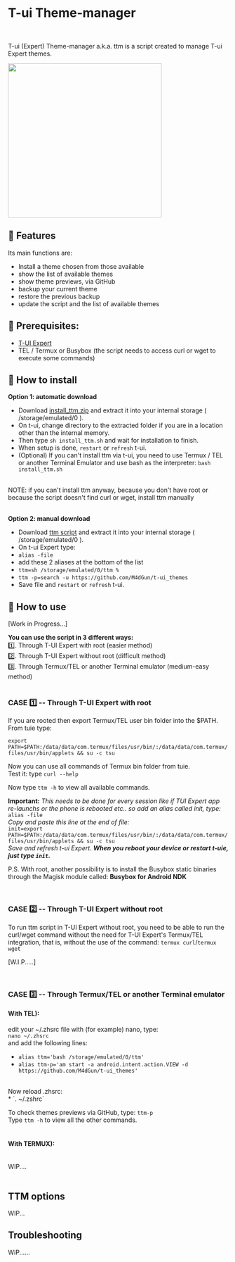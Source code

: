 # T-ui Theme-manager
<br>

T-ui (Expert) Theme-manager a.k.a. ttm is a script created to manage T-ui Expert themes.


<img src="https://github.com/M4dGun/t-ui_themes/blob/main/theme-manager/ttm_example.jpg" data-canonical-src="https://github.com/M4dGun/t-ui_themes/blob/main/theme-manager/ttm_example.jpg" width="350" />
<br>


## 📌 Features

Its main functions are:

* Install a theme chosen from those available
* show the list of available themes
* show theme previews, via GitHub
* backup your current theme
* restore the previous backup
* update the script and the list of available themes

## 📌 Prerequisites:
* [T-UI Expert](https://github.com/v1nc/T-UI-Expert/releases/download/v0.4.4e/de.reckendrees.systems.tui.expert_fdroid_v.0.4.4e.apk)
* TEL / Termux or Busybox (the script needs to access curl or wget to execute some commands)


## 📌 How to install

**Option 1: automatic download**
* Download [install_ttm.zip](https://github.com/M4dGun/t-ui_themes/raw/main/theme-manager/install_ttm1.zip) and extract it into your internal storage ( /storage/emulated/0 ).
* On t-ui, change directory to the extracted folder if you are in a location other than the internal memory. 
* Then type `sh install_ttm.sh` and wait for installation to finish.
* When setup is done, `restart` or `refresh` t-ui.
* (Optional) If you can't install ttm via t-ui, you need to use Termux / TEL or another Terminal Emulator and use bash as the interpreter: `bash install_ttm.sh`

<br>
NOTE: if you can't install ttm anyway, because you don't have root or because the script doesn't find curl or wget, install ttm manually<br>
<br>

**Option 2: manual download**
* Download [ttm script](https://github.com/M4dGun/t-ui_themes/raw/main/theme-manager/ttm.zip) and extract it into your internal storage ( /storage/emulated/0 ).
* On t-ui Expert type:
* `alias -file`
* add these 2 aliases at the bottom of the list
* `ttm=sh /storage/emulated/0/ttm %`
* `ttm -p=search -u https://github.com/M4dGun/t-ui_themes`
* Save file and `restart` or `refresh` t-ui.


## 📌 How to use 

[Work in Progress...]

**You can use the script in 3 different ways:<br>**
1️⃣. Through T-UI Expert with root (easier method)<br>
2️⃣. Through T-UI Expert without root (difficult method)<br>
3️⃣. Through Termux/TEL or another Terminal emulator (medium-easy method)<br>
<br>

### CASE 1️⃣ -- Through T-UI Expert with root

If you are rooted then export Termux/TEL user bin folder into the $PATH. From tuie type:

`export PATH=$PATH:/data/data/com.termux/files/usr/bin/:/data/data/com.termux/files/usr/bin/applets && su -c tsu`
      
Now you can use all commands of Termux bin folder from tuie. <br>
Test it: type `curl --help`<br>

Now type `ttm -h` to view all available commands.<br>

**Important:** *This needs to be done for every session like if TUI Expert app re-launchs or the phone is rebooted etc.. so add an alias called init, type:*<br>
`alias -file` <br>
*Copy and paste this line at the end of file:*<br>
`init=export PATH=$PATH:/data/data/com.termux/files/usr/bin/:/data/data/com.termux/files/usr/bin/applets && su -c tsu` <br>
*Save and refresh t-ui Expert.*
***When you reboot your device or restart t-uie, just type `init`.*** <br>

P.S. With root, another possibility is to install the Busybox static binaries through the Magisk module called: **Busybox for Android NDK**

<br>

### CASE 2️⃣ -- Through T-UI Expert without root



To run ttm script in T-UI Expert without root, you need to be able to run the curl/wget command without the need for T-UI Expert's Termux/TEL integration, that is, without the use of the command: `termux curl`/`termux wget`

[W.I.P.....]

<br>

### CASE 3️⃣ -- Through Termux/TEL or another Terminal emulator

#### With TEL):
edit your ~/.zhsrc file with (for example) nano, type: <br>
`nano ~/.zhsrc` <br>
and add the following lines:<br>
* `alias ttm='bash /storage/emulated/0/ttm'`
* `alias ttm-p='am start -a android.intent.action.VIEW -d https://github.com/M4dGun/t-ui_themes'`
<br>
Now reload .zhsrc:<br>
* `. ~/.zshrc`

To check themes previews via GitHub, type: `ttm-p`<br>
Type `ttm -h` to view all the other commands.<br>
<br>

#### With TERMUX):<br>
<br>
WIP....<br>
<br>

## TTM options
WIP...



  
  ## Troubleshooting
  
  WiP......
